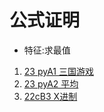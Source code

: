 # 公式证明
- 特征:求最值

1. [23 pyA1 三国游戏](https://www.acwing.com/activity/content/problem/content/9561/)
2. [23 pyA2 平均](https://www.acwing.com/problem/content/5398/)
3. [22cB3 X进制](https://www.acwing.com/solution/content/103200/)
